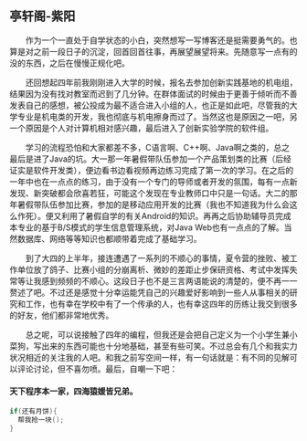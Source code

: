 ## 亭轩阁-紫阳
&emsp;&emsp;作为一个一直处于自学状态的小白，突然想写一写博客还是挺需要勇气的。也算是对之前一段日子的沉淀，回首回首往事，再展望展望将来。先随意写一点有的没的东西，之后在慢慢正规化吧。  

&emsp;&emsp;还回想起四年前我刚刚进入大学的时候，报名去参加创新实践基地的机电组，结果因为没有找对教室而迟到了几分钟。在群体面试的时候由于更善于倾听而不善发表自己的感想，被公投成为最不适合进入小组的人，也正是如此吧，尽管我的大学专业是机电类的开发，我也彻底与机电擦身而过了。当然这也是原因之一吧，另一个原因是个人对计算机相对感兴趣，最后进入了创新实验学院的软件组。  

&emsp;&emsp;学习的流程恐怕和大家都差不多，C语言啊、C++啊、Java啊之类的，总之最后是进了Java的坑。大一那一年暑假带队伍参加一个产品策划类的比赛（后经证实是软件开发类），便边看书边看视频再边练习完成了第一次的学习。在之后的一年中也在一点点的练习，由于没有一个专门的导师或者开发的氛围，每有一点新发现、新突破都会欣喜若狂，可能这个发现在专业教师口中只是一句话。大二的那年暑假带队伍参加比赛，参加的是移动应用开发的比赛（我也不知道我为什么会这么作死）。便又利用了暑假自学的有关Android的知识。再再之后协助辅导员完成本专业的基于B/S模式的学生信息管理系统，对Java Web也有一点点的了解。当然数据库、网络等等知识也都顺带着完成了基础学习。  

&emsp;&emsp;到了大四的上半年，接连遭遇了一系列的不顺心的事情，夏令营的挫败、被工作单位放了鸽子、比赛小组的分崩离析、微妙的差距止步保研资格、考试中发挥失常等让我感到频频的不顺心。这段日子也不是三言两语能说的清楚的，便不再一一赘述了吧。不过还是感觉十分幸运能凭自己的兴趣爱好影响到一些人从事相关的研究和工作，也有幸在学校中有了一个传承的人，也有幸这四年的历练让我交到很多的好友，他们都非常地优秀。

&emsp;&emsp;总之呢，可以说接触了四年的编程，但我还是会把自己定义为一个小学生兼小菜狗，写出来的东西可能也十分地基础，甚至有些可笑。不过总会有几个和我实力状况相近的关注我的人吧。和我之前写空间一样，有一句话就是：有不同的见解可以评论讨论，但不喜勿喷。最后，自嘲一下吧：

#### 天下程序本一家，四海猿媛皆兄弟。  

```Java
if(还有月饼){
  帮我抢一块();
}
```

